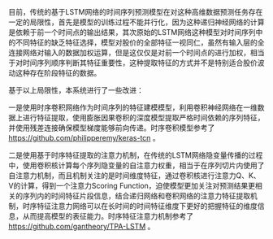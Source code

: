 目前，传统的基于LSTM网络的时间序列预测模型在对这种高维数据预测任务存在一定的局限性，首先是模型的训练过程不能并行化，因为这种递归神经网络的计算是依赖于前一个时间点的输出结果，其次原始的LSTM网络这种模型对时间序列中的不同特征的缺乏特征选择，模型对股价的全部特征一视同仁，虽然有输入层的全连接网络对输入的数据加权运算，但是这仅仅是对前一个时间点的进行加权，相当于对时间序列顺序判断其特征重要性，这种提取特征的方式并不是特别适合股价波动这种存在阶段特征的数据。

基于以上局限性，本系统进行了一些改进：

一是使用时序卷积网络作为时间序列的特征建模模型，利用卷积神经网络在一维数据上进行特征提取，使用膨胀因果卷积的深度模型提取严格时间依赖的序列特征，并使用残差连接确保模型梯度能够前向传递。时序卷积模型参考了 https://github.com/philipperemy/keras-tcn 。

二是使用基于时序特征提取的注意力机制，在传统的LSTM网络隐变量传播的过程中，使用卷积核计算每个序列隐变量的自注意力权重，相当于在序列切片内使用了自注意力机制，而且机制关注的是时间维度特征，通过卷积核进行注意力Q、K、V的计算，得到一个注意力Scoring Function，迫使模型更加关注对预测结果更相关的序列内的时间特征片段信息，结合递归网络和卷积网络的注意力特征提取机制，时序特征注意力网络可以在长时间的时间特征维度下更好的把握特征的维度信息，从而提高模型的表征能力。时序特征注意力机制参考了 https://github.com/gantheory/TPA-LSTM 。



